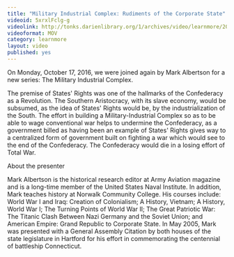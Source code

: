```yaml
---
title: "Military Industrial Complex: Rudiments of the Corporate State"
videoid: 5xrxlFclg-g
videolink: http://tonks.darienlibrary.org/1/archives/video/learnmore/20161017_military_complex.mov
videoformat: MOV
category: learnmore
layout: video
published: yes
---
```


On Monday, October 17, 2016, we were joined again by Mark Albertson for a new series: The Military Industrial Complex. 

The premise of States' Rights was one of the hallmarks of the Confederacy as a Revolution. The Southern Aristocracy, with its slave economy, would be subsumed, as the idea of States' Rights would be, by the industrialization of the South. The effort in building a Military-Industrial Complex so as to be able to wage conventional war helps to undermine the Confederacy, as a government billed as having been an example of States' Rights gives way to a centralized form of government built on fighting a war which would see to the end of the Confederacy. The Confederacy would die in a losing effort of Total War.

About the presenter

Mark Albertson is the historical research editor at Army Aviation magazine and is a long-time member of the United States Naval Institute. In addition, Mark teaches history at Norwalk Community College. His courses include: World War I and Iraq: Creation of Colonialism; A History, Vietnam; A History, World War I; The Turning Points of World War II; The Great Patriotic War: The Titanic Clash Between Nazi Germany and the Soviet Union; and American Empire: Grand Republic to Corporate State. In May 2005, Mark was presented with a General Assembly Citation by both houses of the state legislature in Hartford for his effort in commemorating the centennial of battleship Connecticut.

